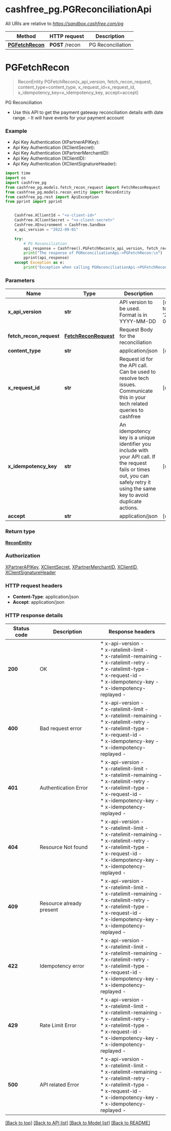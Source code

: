 # cashfree_pg.PGReconciliationApi

All URIs are relative to *https://sandbox.cashfree.com/pg*

Method | HTTP request | Description
------------- | ------------- | -------------
[**PGFetchRecon**](PGReconciliationApi.md#PGFetchRecon) | **POST** /recon | PG Reconciliation


# **PGFetchRecon**
> ReconEntity PGFetchRecon(x_api_version, fetch_recon_request, content_type=content_type, x_request_id=x_request_id, x_idempotency_key=x_idempotency_key, accept=accept)

PG Reconciliation

- Use this API to get the payment gateway reconciliation details with date range. - It will have events for your payment account 

### Example

* Api Key Authentication (XPartnerAPIKey):
* Api Key Authentication (XClientSecret):
* Api Key Authentication (XPartnerMerchantID):
* Api Key Authentication (XClientID):
* Api Key Authentication (XClientSignatureHeader):
```python
import time
import os
import cashfree_pg
from cashfree_pg.models.fetch_recon_request import FetchReconRequest
from cashfree_pg.models.recon_entity import ReconEntity
from cashfree_pg.rest import ApiException
from pprint import pprint


    Cashfree.XClientId = "<x-client-id>"
    Cashfree.XClientSecret = "<x-client-secret>"
    Cashfree.XEnvironment = Cashfree.Sandbox
    x_api_version = "2022-09-01"

    try:
        # PG Reconciliation
        api_response = Cashfree().PGFetchRecon(x_api_version, fetch_recon_request, content_type=content_type, x_request_id=x_request_id, x_idempotency_key=x_idempotency_key, accept=accept)
        print("The response of PGReconciliationApi->PGFetchRecon:\n")
        pprint(api_response)
    except Exception as e:
        print("Exception when calling PGReconciliationApi->PGFetchRecon: %s\n" % e)
```



### Parameters

Name | Type | Description  | Notes
------------- | ------------- | ------------- | -------------
 **x_api_version** | **str**| API version to be used. Format is in YYYY-MM-DD | [default to &#39;2022-09-01&#39;]
 **fetch_recon_request** | [**FetchReconRequest**](FetchReconRequest.md)| Request Body for the reconciliation | 
 **content_type** | **str**| application/json | [optional] 
 **x_request_id** | **str**| Request id for the API call. Can be used to resolve tech issues. Communicate this in your tech related queries to cashfree | [optional] 
 **x_idempotency_key** | **str**| An idempotency key is a unique identifier you include with your API call. If the request fails or times out, you can safely retry it using the same key to avoid duplicate actions. | [optional] 
 **accept** | **str**| application/json | [optional] 

### Return type

[**ReconEntity**](ReconEntity.md)

### Authorization

[XPartnerAPIKey](../README.md#XPartnerAPIKey), [XClientSecret](../README.md#XClientSecret), [XPartnerMerchantID](../README.md#XPartnerMerchantID), [XClientID](../README.md#XClientID), [XClientSignatureHeader](../README.md#XClientSignatureHeader)

### HTTP request headers

 - **Content-Type**: application/json
 - **Accept**: application/json

### HTTP response details
| Status code | Description | Response headers |
|-------------|-------------|------------------|
**200** | OK |  * x-api-version -  <br>  * x-ratelimit-limit -  <br>  * x-ratelimit-remaining -  <br>  * x-ratelimit-retry -  <br>  * x-ratelimit-type -  <br>  * x-request-id -  <br>  * x-idempotency-key -  <br>  * x-idempotency-replayed -  <br>  |
**400** | Bad request error |  * x-api-version -  <br>  * x-ratelimit-limit -  <br>  * x-ratelimit-remaining -  <br>  * x-ratelimit-retry -  <br>  * x-ratelimit-type -  <br>  * x-request-id -  <br>  * x-idempotency-key -  <br>  * x-idempotency-replayed -  <br>  |
**401** | Authentication Error |  * x-api-version -  <br>  * x-ratelimit-limit -  <br>  * x-ratelimit-remaining -  <br>  * x-ratelimit-retry -  <br>  * x-ratelimit-type -  <br>  * x-request-id -  <br>  * x-idempotency-key -  <br>  * x-idempotency-replayed -  <br>  |
**404** | Resource Not found |  * x-api-version -  <br>  * x-ratelimit-limit -  <br>  * x-ratelimit-remaining -  <br>  * x-ratelimit-retry -  <br>  * x-ratelimit-type -  <br>  * x-request-id -  <br>  * x-idempotency-key -  <br>  * x-idempotency-replayed -  <br>  |
**409** | Resource already present |  * x-api-version -  <br>  * x-ratelimit-limit -  <br>  * x-ratelimit-remaining -  <br>  * x-ratelimit-retry -  <br>  * x-ratelimit-type -  <br>  * x-request-id -  <br>  * x-idempotency-key -  <br>  * x-idempotency-replayed -  <br>  |
**422** | Idempotency error |  * x-api-version -  <br>  * x-ratelimit-limit -  <br>  * x-ratelimit-remaining -  <br>  * x-ratelimit-retry -  <br>  * x-ratelimit-type -  <br>  * x-request-id -  <br>  * x-idempotency-key -  <br>  * x-idempotency-replayed -  <br>  |
**429** | Rate Limit Error |  * x-api-version -  <br>  * x-ratelimit-limit -  <br>  * x-ratelimit-remaining -  <br>  * x-ratelimit-retry -  <br>  * x-ratelimit-type -  <br>  * x-request-id -  <br>  * x-idempotency-key -  <br>  * x-idempotency-replayed -  <br>  |
**500** | API related Error |  * x-api-version -  <br>  * x-ratelimit-limit -  <br>  * x-ratelimit-remaining -  <br>  * x-ratelimit-retry -  <br>  * x-ratelimit-type -  <br>  * x-request-id -  <br>  * x-idempotency-key -  <br>  * x-idempotency-replayed -  <br>  |

[[Back to top]](#) [[Back to API list]](../README.md#documentation-for-api-endpoints) [[Back to Model list]](../README.md#documentation-for-models) [[Back to README]](../README.md)


